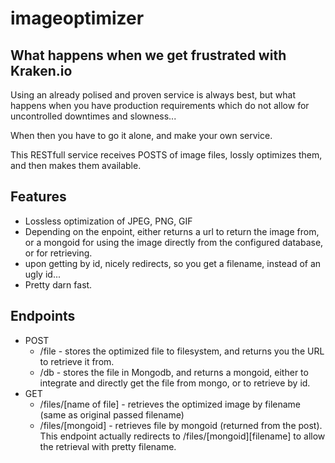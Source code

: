 # imageoptimizer
## What happens when we get frustrated with Kraken.io

Using an already polised and proven service is always best, but what happens when you have production requirements which do not allow for uncontrolled downtimes and slowness...

When then you have to go it alone, and make your own service.

This RESTfull service receives POSTS of image files, lossly optimizes them, and then makes them available.

## Features
* Lossless optimization of JPEG, PNG, GIF
* Depending on the enpoint, either returns a url to return the image from, or a mongoid for using the image directly from the configured database, or for retrieving.
* upon getting by id, nicely redirects, so you get a filename, instead of an ugly id...
* Pretty darn fast.

## Endpoints
* POST
    * /file - stores the optimized file to filesystem, and returns you the URL to retrieve it from.
    *  /db - stores the file in Mongodb, and returns a mongoid, either to integrate and directly get the file from mongo, or to retrieve by id.
* GET
   *  /files/[name of file] - retrieves the optimized image by filename (same as original passed filename)
   *  /files/[mongoid] - retrieves file by mongoid (returned from the post). This endpoint actually redirects to /files/[mongoid][filename] to allow the retrieval with pretty filename.
